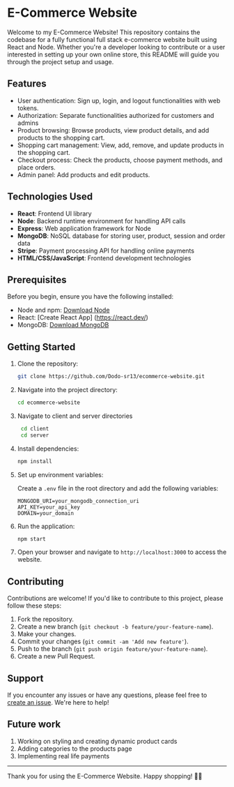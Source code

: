 # E-Commerce Website

Welcome to my E-Commerce Website! This repository contains the codebase for a fully functional full stack e-commerce website built using React and Node. Whether you're a developer looking to contribute or a user interested in setting up your own online store, this README will guide you through the project setup and usage.

## Features

- User authentication: Sign up, login, and logout functionalities with web tokens.
- Authorization: Separate functionalities authorized for customers and admins
- Product browsing: Browse products, view product details, and add products to the shopping cart.
- Shopping cart management: View, add, remove, and update products in the shopping cart.
- Checkout process: Check the products, choose payment methods, and place orders.
- Admin panel: Add products and edit products.

## Technologies Used

- **React**: Frontend UI library
- **Node**: Backend runtime environment for handling API calls
- **Express**: Web application framework for Node
- **MongoDB**: NoSQL database for storing user, product, session and order data
- **Stripe**: Payment processing API for handling online payments
- **HTML/CSS/JavaScript**: Frontend development technologies

## Prerequisites

Before you begin, ensure you have the following installed:

- Node and npm: [Download Node](https://nodejs.org/)
- React: [Create React App] (https://react.dev/)
- MongoDB: [Download MongoDB](https://www.mongodb.com/)

## Getting Started

1. Clone the repository:

    ```bash
    git clone https://github.com/Dodo-sr13/ecommerce-website.git
    ```

2. Navigate into the project directory:

    ```bash
    cd ecommerce-website
    ```
3. Navigate to client and server directories

   ```bash
    cd client
    cd server
    ```

4. Install dependencies:

    ```bash
    npm install
    ```

5. Set up environment variables:
   
    Create a `.env` file in the root directory and add the following variables:

    ```plaintext
    MONGODB_URI=your_mongodb_connection_uri
    API_KEY=your_api_key
    DOMAIN=your_domain
    ```

6. Run the application:

    ```bash
    npm start
    ```

6. Open your browser and navigate to `http://localhost:3000` to access the website.

## Contributing

Contributions are welcome! If you'd like to contribute to this project, please follow these steps:

1. Fork the repository.
2. Create a new branch (`git checkout -b feature/your-feature-name`).
3. Make your changes.
4. Commit your changes (`git commit -am 'Add new feature'`).
5. Push to the branch (`git push origin feature/your-feature-name`).
6. Create a new Pull Request.


## Support

If you encounter any issues or have any questions, please feel free to [create an issue](https://github.com/Dodo-sr13/ecommerce-website/issues). We're here to help!

## Future work

1. Working on styling and creating dynamic product cards
2. Adding categories to the products page
3. Implementing real life payments

---

Thank you for using the E-Commerce Website. Happy shopping! 🛒🚀
